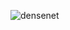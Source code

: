 ![densenet](https://cloud.githubusercontent.com/assets/8370623/17981496/fa648b32-6ad1-11e6-9625-02fdd72fdcd3.jpg)
